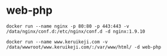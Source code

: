 # web-php

`docker run --name nginx -p 80:80 -p 443:443 -v /data/nginx/conf.d:/etc/nginx/conf.d -d nginx:1.9.10`

`docker run --name www.keruikeji.com -v /data/wwwroot/www.keruikeji.com/:/var/www/html/ -d web-php`
